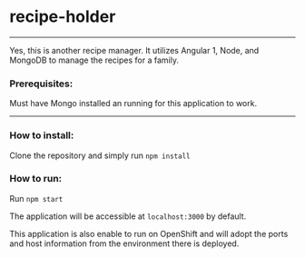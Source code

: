 # recipe-holder

-----

Yes, this is another recipe manager. It utilizes Angular 1, Node, and MongoDB to manage the recipes for a family. 

### Prerequisites:

Must have Mongo installed an running for this application to work. 

-----

### How to install:

Clone the repository and simply run `npm install`

### How to run:

Run `npm start`

The application will be accessible at `localhost:3000` by default.


This application is also enable to run on OpenShift and will adopt the ports and host information from the environment there is deployed. 